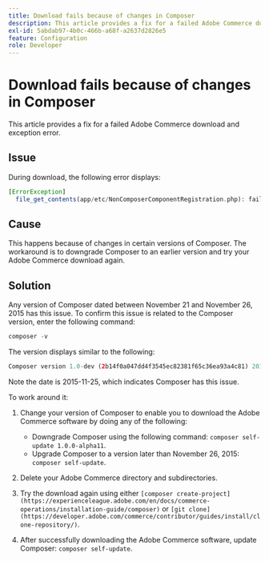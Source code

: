 ```yaml
---
title: Download fails because of changes in Composer
description: This article provides a fix for a failed Adobe Commerce download and exception error.
exl-id: 5abdab97-4b0c-466b-a68f-a2637d2826e5
feature: Configuration
role: Developer
---
```

# Download fails because of changes in Composer

This article provides a fix for a failed Adobe Commerce download and exception error.

## Issue

During download, the following error displays:

```php
[ErrorException]
  file_get_contents(app/etc/NonComposerComponentRegistration.php): failed to open stream: No such file or directory
```

## Cause

This happens because of changes in certain versions of Composer. The workaround is to downgrade Composer to an earlier version and try your Adobe Commerce download again.

## Solution

Any version of Composer dated between November 21 and November 26, 2015 has this issue. To confirm this issue is related to the Composer version, enter the following command:

```php
composer -v
```

The version displays similar to the following:

```php
Composer version 1.0-dev (2b14f0a047dd4f3545ec82381f65c36ea93a4c81) 2015-11-25 17:13:09
```

Note the date is 2015-11-25, which indicates Composer has this issue.

To work around it:

1. Change your version of Composer to enable you to download the Adobe Commerce software by doing any of the following:

    * Downgrade Composer using the following command: `composer self-update 1.0.0-alpha11`.
    * Upgrade Composer to a version later than November 26, 2015: `composer self-update`.

1. Delete your Adobe Commerce directory and subdirectories.
1. Try the download again using either `[composer create-project](https://experienceleague.adobe.com/en/docs/commerce-operations/installation-guide/composer)` or `[git clone](https://developer.adobe.com/commerce/contributor/guides/install/clone-repository/)`.
1. After successfully downloading the Adobe Commerce software, update Composer: `composer self-update`.
